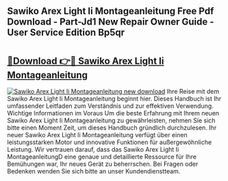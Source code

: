 ## Sawiko Arex Light Ii Montageanleitung Free Pdf Download - Part-Jd1 New Repair Owner Guide - User Service Edition Bp5qr

# <h2><a href="http://df6hof1.blite.top/?on=Sawiko+Arex+Light+Ii+Montageanleitung">🔗Download 👉🔴 Sawiko Arex Light Ii Montageanleitung</a></h2>

[![Sawiko Arex Light Ii Montageanleitung new download](https://i.imgur.com/lujVjoI.png)](http://df6hof1.blite.top/?on=Sawiko+Arex+Light+Ii+Montageanleitung)
Ihre Reise mit dem Sawiko Arex Light Ii Montageanleitung beginnt hier. Dieses Handbuch ist Ihr umfassender Leitfaden zum Verständnis und zur effektiven Verwendung. Wichtige Informationen im Voraus Um die beste Erfahrung mit Ihrem neuen Sawiko Arex Light Ii Montageanleitung zu gewährleisten, nehmen Sie sich bitte einen Moment Zeit, um dieses Handbuch gründlich durchzulesen. Ihr neuer Sawiko Arex Light Ii Montageanleitung verfügt über einen leistungsstarken Motor und innovative Funktionen für außergewöhnliche Leistung. Wir vertrauen darauf, dass das Sawiko Arex Light Ii MontageanleitungD eine genaue und detaillierte Ressource für Ihre Bemühungen war, Ihr neues Gerät zu beherrschen. Bei Fragen oder Bedenken wenden Sie sich bitte an unser Kundendienstteam.
